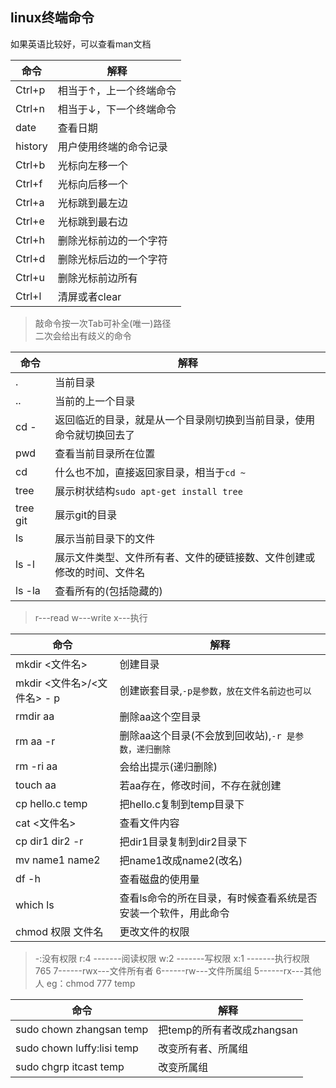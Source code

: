 ## linux终端命令

如果英语比较好，可以查看man文档  

|命令|解释|
|------|-----|
|Ctrl+p|相当于↑，上一个终端命令|
|Ctrl+n|相当于↓，下一个终端命令|
|date|查看日期|
|history|用户使用终端的命令记录|
|Ctrl+b|光标向左移一个|
|Ctrl+f|光标向后移一个|
|Ctrl+a|光标跳到最左边|
|Ctrl+e|光标跳到最右边|
|Ctrl+h|删除光标前边的一个字符|
|Ctrl+d|删除光标后边的一个字符|
|Ctrl+u|删除光标前边所有|
|Ctrl+l|清屏或者clear|    


>敲命令按一次Tab可补全(唯一)路径  
二次会给出有歧义的命令  

|命令|解释|
|-------|-----|
|.|当前目录|
|..|当前的上一个目录|
|cd -|返回临近的目录，就是从一个目录刚切换到当前目录，使用命令就切换回去了|
|pwd|查看当前目录所在位置|
|cd|什么也不加，直接返回家目录，相当于`cd ~`|
|tree|展示树状结构`sudo apt-get install tree`|
|tree git|展示git的目录|
|ls|展示当前目录下的文件|
|ls -l|展示文件类型、文件所有者、文件的硬链接数、文件创建或修改的时间、文件名|
|ls -la|查看所有的(包括隐藏的)|   

> r---read
  w---write
  x---执行
  
|命令|解释|
|------|-----| 
|mkdir <文件名>|创建目录|
|mkdir <文件名>/<文件名> - p|创建嵌套目录,`-p是参数，放在文件名前边也可以`|
|rmdir aa|删除aa这个空目录|
|rm aa -r|删除aa这个目录(不会放到回收站),`-r 是参数，递归删除`|
|rm -ri aa|会给出提示(递归删除)|
|touch aa|若aa存在，修改时间，不存在就创建|
|cp hello.c temp|把hello.c复制到temp目录下|
|cat <文件名>|查看文件内容|
|cp dir1 dir2 -r|把dir1目录复制到dir2目录下|
|mv name1 name2|把name1改成name2(改名)|
|df -h|查看磁盘的使用量|
|which ls|查看ls命令的所在目录，有时候查看系统是否安装一个软件，用此命令|
|chmod 权限 文件名|更改文件的权限|  

> -:没有权限
  r:4    -------阅读权限
  w:2    -------写权限
  x:1    -------执行权限
  765
  7------rwx---文件所有者
  6------rw---文件所属组
  5------rx---其他人
  eg：chmod 777 temp
 
|命令|解释|
|------|-----|
|sudo chown zhangsan temp|把temp的所有者改成zhangsan|
|sudo chown luffy:lisi temp|改变所有者、所属组|
|sudo chgrp itcast temp|改变所属组|

  
  
